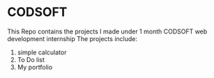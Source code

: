 # CODSOFT
This Repo contains the projects I made under 1 month CODSOFT web development internship
The projects include:
1. simple calculator
2. To Do list
3. My portfolio

